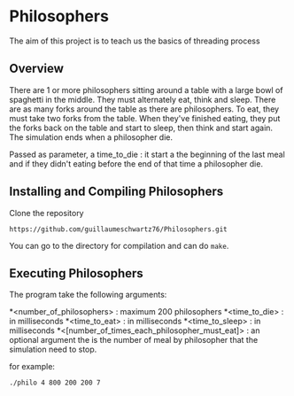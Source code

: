 # Philosophers

The aim of this project is to teach us the basics of threading process

## Overview

There are 1 or more philosophers sitting around a table with a large bowl of spaghetti in the middle.
They must alternately eat, think and sleep.
There are as many forks around the table as there are philosophers.
To eat, they must take two forks from the table.
When they've finished eating, they put the forks back on the table and start to sleep, then think and start again.
The simulation ends when a philosopher die.

Passed as parameter, a time_to_die : it start a the beginning of the last meal and if they didn't eating before the end
of that time a philosopher die.

## Installing and Compiling Philosophers

Clone the repository

```shell
https://github.com/guillaumeschwartz76/Philosophers.git
```

You can go to the directory for compilation and can do ```make```.

## Executing Philosophers

The program take the following arguments:

 *<number_of_philosophers> : maximum 200 philosophers
 *<time_to_die> : in milliseconds
 *<time_to_eat> : in milliseconds
 *<time_to_sleep> : in milliseconds
 *<[number_of_times_each_philosopher_must_eat]> : an optional argument
 the is the number of meal by philosopher that the simulation need to stop.

for example:
```shell
./philo 4 800 200 200 7
```


